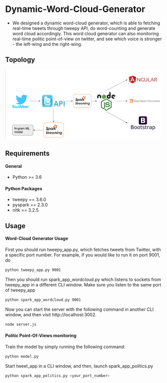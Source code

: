 # Dynamic-Word-Cloud-Generator
  * We designed a dynamic word-cloud generator, which is able to fetching real-time tweets through tweepy API, do word-counting and generate word cloud accordingly. This word cloud generator can also monitoring real-time politic point-of-view on twitter, and see which voice is stronger - the left-wing and the right-wing.
  
## Topology

<img src='images/topology.png' width="600">

## Requirements
#### General
  * Python >= 3.6
#### Python Packages
  * tweepy == 3.6.0
  * pyspark == 2.3.0
  * nltk == 3.2.5

## Usage

#### Word-Cloud Generator Usage

First you should run tweepy_app.py, which fetches tweets from Twitter, with a specific port number. For example, if you would like to run it on port 9001, do

```bash
python tweepy_app.py 9001
```

Then you should run spark_app_wordcloud.py which listens to sockets from tweepy_app in a different CLI window. Make sure you listen to the same port of tweepy_app 

```bash
python spark_app_wordcloud.py 9001
```

Now you can start the server with the following command in another CLI window, and then visit http://localhost:3002.

```bash
node server.js
```

#### Politic Point-Of-Views monitoring

Train the model by simply running the following command:

```bash
python model.py
```

Start tweet_app in a CLI window, and then, launch spark_app_politics.py

```bash
python spark_app_politics.py <your_port_number>
```

